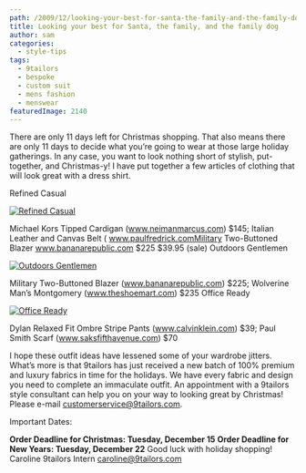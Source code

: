 ```yaml
---
path: /2009/12/looking-your-best-for-santa-the-family-and-the-family-dog/
title: Looking your best for Santa, the family, and the family dog
author: sam
categories: 
  - style-tips
tags: 
  - 9tailors
  - bespoke
  - custom suit
  - mens fashion
  - menswear
featuredImage: 2140
---
```

There are only 11 days left for Christmas shopping. That also means there are only 11 days to decide what you’re going to wear at those large holiday gatherings. In any case, you want to look nothing short of stylish, put-together, and Christmas-y! I have put together a few articles of clothing that will look great with a dress shirt.

Refined Casual

[](http://www.polyvore.com/refined_casual/set?.embedder=660366&.mid=embed&id=14306742)

[![Refined Casual](http://www.polyvore.com/cgi/img-set/BQcDAAAAAwoDanBnAAAABC5vdXQKFkJGeWE0S0RwM2hHWWtpOFl3NzA3R0EAAAACaWQKAWUAAAAEc2l6ZQ.jpg "Refined Casual")](http://www.polyvore.com/refined_casual/set?.embedder=660366&.mid=embed&id=14306742)

Michael Kors Tipped Cardigan (www.neimanmarcus.com) $145; Italian Leather and Canvas Belt ( www.paulfredrick.comMilitary Two-Buttoned Blazer www.bananarepublic.com $225 $39.95 (sale) Outdoors Gentlemen

[![Outdoors Gentlemen](http://www.polyvore.com/cgi/img-set/BQcDAAAAAwoDanBnAAAABC5vdXQKFjVGR3hJS0hwM2hHWGtjWVl3NzA3R0EAAAACaWQKAWUAAAAEc2l6ZQ.jpg "Outdoors Gentlemen")](http://www.polyvore.com/outdoors_gentlemen/set?.embedder=660366&.mid=embed&id=14306775)

Military Two-Buttoned Blazer (www.bananarepublic.com) $225; Wolverine Man’s Montgomery (www.theshoemart.com) $235 Office Ready

[![Office Ready](http://www.polyvore.com/cgi/img-set/BQcDAAAAAwoDanBnAAAABC5vdXQKFm5qWGdBYVBwM2hHbVRqQnlQYVNlb3cAAAACaWQKAWUAAAAEc2l6ZQ.jpg "Office Ready")](http://www.polyvore.com/office_ready/set?.embedder=660366&.mid=embed&id=14306824)

Dylan Relaxed Fit Ombre Stripe Pants (www.calvinklein.com) $39; Paul Smith Scarf (www.saksfifthavenue.com) $70

I hope these outfit ideas have lessened some of your wardrobe jitters. What’s more is that 9tailors has just received a new batch of 100% premium and luxury fabrics in time for the holidays. We have every fabric and design you need to complete an immaculate outfit. An appointment with a 9tailors style consultant can help you on your way to looking great by Christmas! Please e-mail customerservice@9tailors.com.

Important Dates:

**Order Deadline for Christmas: Tuesday, December 15** **Order Deadline for New Years: Tuesday, December 22** Good luck with holiday shopping! Caroline 9tailors Intern [caroline@9tailors.com](mailto:caroline@9tailors.com)